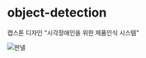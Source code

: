 # object-detection
캡스톤 디자인 "시각장애인을 위한 제품인식 시스템"

![판넬](https://github.com/hyobin0726/object-detection/assets/140376727/cf690419-a209-467f-a08f-f86c7192593f)
